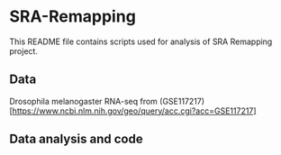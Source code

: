 # SRA-Remapping


This README file contains scripts used for analysis of SRA Remapping project.

## Data
Drosophila melanogaster RNA-seq from (GSE117217)[https://www.ncbi.nlm.nih.gov/geo/query/acc.cgi?acc=GSE117217]

## Data analysis and code
